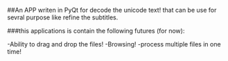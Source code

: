 ##An APP writen in PyQt for decode the unicode text! that can be use for sevral purpose like refine the subtitles.

###this applications is contain the following futures (for now):

-Ability to drag and drop the files!
-Browsing!
-process multiple files in one time! 
